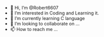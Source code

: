 - 👋 Hi, I’m @Robert6607
- 👀 I’m interested in Coding and Learning it.
- 🌱 I’m currently learning C language
- 💞️ I’m looking to collaborate on ...
- 📫 How to reach me ...

<!---
Robert6607/Robert6607 is a ✨ special ✨ repository because its `README.md` (this file) appears on your GitHub profile.
You can click the Preview link to take a look at your changes.
--->
